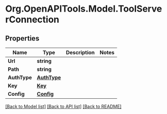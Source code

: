 # Org.OpenAPITools.Model.ToolServerConnection

## Properties

Name | Type | Description | Notes
------------ | ------------- | ------------- | -------------
**Url** | **string** |  | 
**Path** | **string** |  | 
**AuthType** | [**AuthType**](AuthType.md) |  | 
**Key** | [**Key**](Key.md) |  | 
**Config** | [**Config**](Config.md) |  | 

[[Back to Model list]](../../README.md#documentation-for-models) [[Back to API list]](../../README.md#documentation-for-api-endpoints) [[Back to README]](../../README.md)

